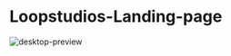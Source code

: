 # Loopstudios-Landing-page
![desktop-preview](https://user-images.githubusercontent.com/72826720/124977921-c81c7d00-e039-11eb-87d0-7c3c76135679.jpg)

